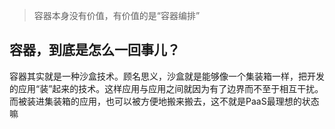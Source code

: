 > 容器本身没有价值，有价值的是“容器编排”

## 容器，到底是怎么一回事儿？

容器其实就是一种沙盒技术。顾名思义，沙盒就是能够像一个集装箱一样，把开发的应用“装”起来的技术。这样应用与应用之间就因为有了边界而不至于相互干扰。而被装进集装箱的应用，也可以被方便地搬来搬去，这不就是PaaS最理想的状态嘛